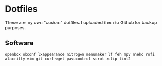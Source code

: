 # Dotfiles
These are my own "custom" dotfiles. I uploaded them to Github for backup purposes.

## Software
`openbox obconf lxappearance nitrogen menumaker lf feh mpv nheko rofi alacritty vim git curl wget pavucontrol scrot xclip tint2`
